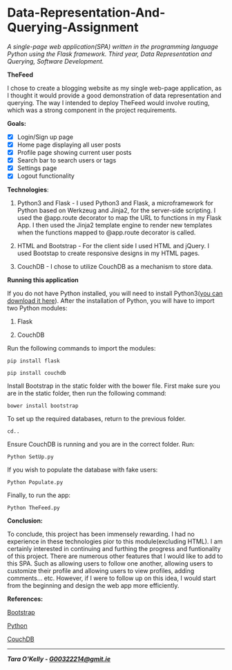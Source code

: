 # Data-Representation-And-Querying-Assignment
*A single-page web application(SPA) written in the programming language Python using the Flask framework. Third year, Data Representation and Querying, Software Development.*

**TheFeed**

I chose to create a blogging website as my single web-page application, as I thought it would provide a good demonstration of data representation and querying. The way I intended to deploy TheFeed would involve routing, which was a strong component in the project requirements. 

**Goals:**

- [x] Login/Sign up page
- [x] Home page displaying all user posts
- [x] Profile page showing current user posts 
- [x] Search bar to search users or tags
- [x] Settings page
- [x] Logout functionality

**Technologies**:

1. Python3 and Flask - I used Python3 and Flask, a microframework for Python based on Werkzeug and Jinja2, for the server-side scripting. I used the @app.route decorator to map the URL to functions in my Flask App. I then used the Jinja2 template engine to render new templates when the functions mapped to @app.route decorator is called.

2. HTML and Bootstrap - For the client side I used HTML and jQuery. I used Bootstap to create responsive designs in my HTML pages.

3. CouchDB - I chose to utilize CouchDB as a mechanism to store data. 

**Running this application**

If you do not have Python installed, you will need to install Python3([you can download it here](https://www.python.org/downloads/)). After the installation of Python, you will have to import two Python modules: 

1. Flask

2. CouchDB

Run the following commands to import the modules:

```
pip install flask
```

```
pip install couchdb
```

Install Bootstrap in the static folder with the bower file. First make sure you are in the static folder, then run the following command:

```
bower install bootstrap
```

To set up the required databases, return to the previous folder.

```
cd..
```

Ensure CouchDB is running and you are in the correct folder. Run:

```
Python SetUp.py
```

If you wish to populate the database with fake users:

```
Python Populate.py
```

Finally, to run the app:

```
Python TheFeed.py
```

**Conclusion:**

To conclude, this project has been immensely rewarding. I had no experience in these technologies pior to this module(excluding HTML). I am certainly interested in continuing and furthing the progress and funtionality of this project. There are numerous other features that I would like to add to this SPA. Such as allowing users to follow one another, allowing users to customize their profile and allowing users to view profiles, adding comments... etc. However, if I were to follow up on this idea, I would start from the beginning and design the web app more efficiently.

**References:**

[Bootstrap](http://getbootstrap.com/)

[Python](https://www.python.org/)

[CouchDB](http://couchdb.apache.org/)

-----

__*Tara O'Kelly - G00322214@gmit.ie*__
